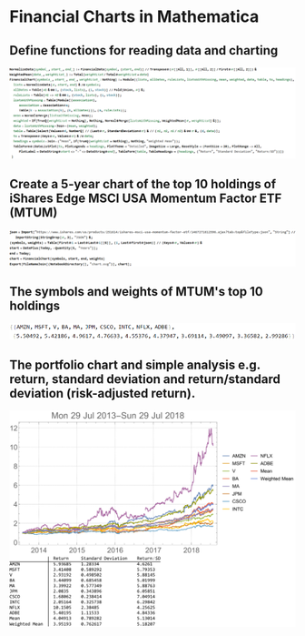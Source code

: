 # Financial Charts in Mathematica

## Define functions for reading data and charting
![Charts](HTMLFiles/portfolio_1.gif)

## Create a 5-year chart of the top 10 holdings of iShares Edge MSCI USA Momentum Factor ETF (MTUM)
![Charts](HTMLFiles/portfolio_2.gif)

## The symbols and weights of MTUM's top 10 holdings
![Charts](HTMLFiles/portfolio_3.png)

## The portfolio chart and simple analysis e.g. return, standard deviation and return/standard deviation (risk-adjusted return).
![Charts](chart.svg)
